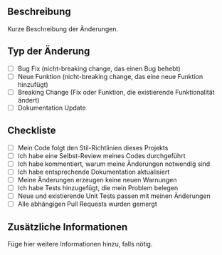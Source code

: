 ## Beschreibung
Kurze Beschreibung der Änderungen.

## Typ der Änderung
- [ ] Bug Fix (nicht-breaking change, das einen Bug behebt)
- [ ] Neue Funktion (nicht-breaking change, das eine neue Funktion hinzufügt)
- [ ] Breaking Change (Fix oder Funktion, die existierende Funktionalität ändert)
- [ ] Dokumentation Update

## Checkliste
- [ ] Mein Code folgt den Stil-Richtlinien dieses Projekts
- [ ] Ich habe eine Selbst-Review meines Codes durchgeführt
- [ ] Ich habe kommentiert, warum meine Änderungen notwendig sind
- [ ] Ich habe entsprechende Dokumentation aktualisiert
- [ ] Meine Änderungen erzeugen keine neuen Warnungen
- [ ] Ich habe Tests hinzugefügt, die mein Problem belegen
- [ ] Neue und existierende Unit Tests passen mit meinen Änderungen
- [ ] Alle abhängigen Pull Requests wurden gemergt

## Zusätzliche Informationen
Füge hier weitere Informationen hinzu, falls nötig.
